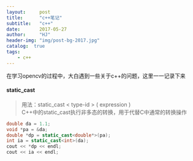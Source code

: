 ```yaml
---
layout:     post
title:      "c++笔记"
subtitle:   "c++"
date:       2017-05-27
author:     "HJ"
header-img: "img/post-bg-2017.jpg"
catalog:  true
tags:
    - c++
---
```


在学习opencv的过程中，大白遇到一些关于c++的问题，这里一一记录下来

#### static_cast

>用法：static_cast < type-id > ( expression )<br>
>C++中的static_cast执行非多态的转换，用于代替C中通常的转换操作

```c++
double da = 1.1;
void *pa = &da;
double *dp = static_cast<double*>(pa);
int ia = static_cast<int>(da);
cout << *dp << endl;
cout << ia << endl;
```
